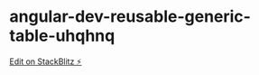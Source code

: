 # angular-dev-reusable-generic-table-uhqhnq

[Edit on StackBlitz ⚡️](https://stackblitz.com/edit/angular-dev-reusable-generic-table-uhqhnq)